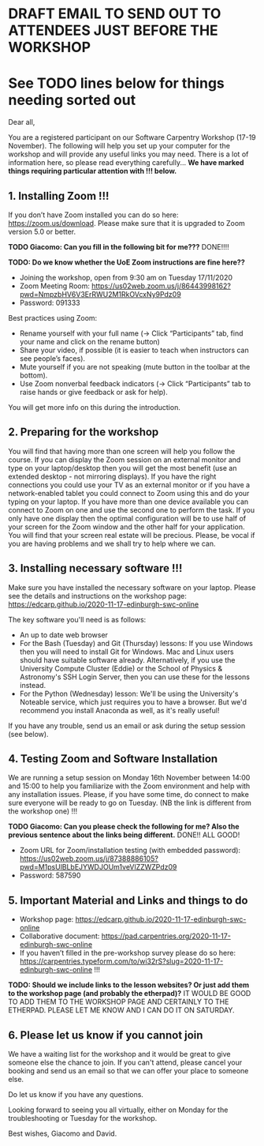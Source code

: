 # DRAFT EMAIL TO SEND OUT TO ATTENDEES JUST BEFORE THE WORKSHOP
# See **TODO** lines below for things needing sorted out

Dear all,

You are a registered participant on our Software Carpentry Workshop (17-19 November). The following will help you set up your computer for the workshop and will provide any useful links you may need. There is a lot of information here, so please read everything carefully... **We have marked things requiring particular attention with !!! below.**

## 1. Installing Zoom !!!
If you don’t have Zoom installed you can do so here: https://zoom.us/download. Please make sure that it is upgraded to Zoom version 5.0 or better.

**TODO Giacomo: Can you fill in the following bit for me???** DONE!!!!

**TODO: Do we know whether the UoE Zoom instructions are fine here??**

* Joining the workshop, open from 9:30 am on Tuesday  17/11/2020
* Zoom Meeting Room:  https://us02web.zoom.us/j/86443998162?pwd=NmpzbHV6V3ErRWU2M1RkOVcxNy9Pdz09
* Password: 091333

Best practices using Zoom:
* Rename yourself with your full name (→ Click “Participants” tab, find your name and click on the rename button)
* Share your video, if possible (it is easier to teach when instructors can see people’s faces).
* Mute yourself if you are not speaking (mute button in the toolbar at the bottom).
* Use Zoom nonverbal feedback indicators (→ Click “Participants” tab to raise hands or give feedback or ask for help).

You will get more info on this during the introduction.

## 2. Preparing for the workshop
You will find that having more than one screen will help you follow the course. If you can display the Zoom session on an external monitor and type on your laptop/desktop then you will get the most benefit (use an extended desktop - not mirroring displays). If you have the right connections you could use your TV as an external monitor or if you have a network-enabled tablet you could connect to Zoom using this and do your typing on your laptop. If you have more than one device available you can connect to Zoom on one and use the second one to perform the task. If you only have one display then the optimal configuration will be to use half of your screen for the Zoom window and the other half for your application. You will find that your screen real estate will be precious. Please, be vocal if you are having problems and we shall try to help where we can.

## 3. Installing necessary software !!!
Make sure you have installed the necessary software on your laptop. Please see the details and instructions on the workshop page:
https://edcarp.github.io/2020-11-17-edinburgh-swc-online

The key software you'll need is as follows:
* An up to date web browser
* For the Bash (Tuesday) and Git (Thursday) lessons: If you use Windows then you will need to install Git for Windows. Mac and Linux users should have suitable software already. Alternatively, if you use the University Compute Cluster (Eddie) or the School of Physics & Astronomy's SSH Login Server, then you can use these for the lessons instead.
* For the Python (Wednesday) lesson: We'll be using the University's Noteable service, which just requires you to have a browser. But we'd recommend you install Anaconda as well, as it's really useful!

If you have any trouble, send us an email or ask during the setup session (see below).

## 4. Testing Zoom and Software Installation
We are running a setup session on Monday 16th November between 14:00 and 15:00 to help you familiarize with the Zoom environment and help with any installation issues. Please, if you have some time, do connect to make sure everyone will be ready to go on Tuesday. (NB the link is different from the workshop one) !!!

**TODO Giacomo: Can you please check the following for me? Also the previous sentence about the links being different.** DONE!! ALL GOOD!

* Zoom URL for Zoom/installation testing (with embedded password): https://us02web.zoom.us/j/87388886105?pwd=M1psUlBLbEJYWDJOUm1veVlZZWZPdz09
* Password: 587590

## 5. Important Material and Links and things to do
* Workshop page: https://edcarp.github.io/2020-11-17-edinburgh-swc-online
* Collaborative document: https://pad.carpentries.org/2020-11-17-edinburgh-swc-online
* If you haven’t filled in the pre-workshop survey please do so here: https://carpentries.typeform.com/to/wi32rS?slug=2020-11-17-edinburgh-swc-online !!!

**TODO: Should we include links to the lesson websites? Or just add them to the workshop page (and probably the etherpad)?** IT WOULD BE GOOD TO ADD THEM TO THE WORKSHOP PAGE AND CERTAINLY TO THE ETHERPAD. PLEASE LET ME KNOW AND I CAN DO IT ON SATURDAY.

## 6. Please let us know if you cannot join
We have a waiting list for the workshop and it would be great to give someone else the chance to join.
If you can't attend, please cancel your booking and send us an email so that we can offer your place
to someone else.

Do let us know if you have any questions.

Looking forward to seeing you all virtually, either on Monday for the troubleshooting or Tuesday for the workshop.

Best wishes,
Giacomo and David.
